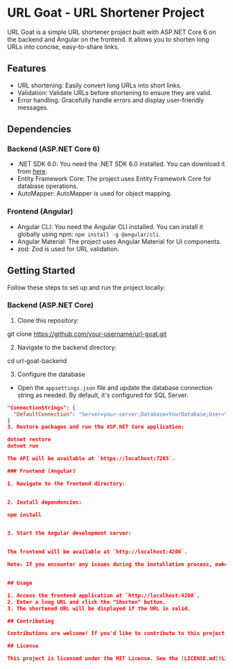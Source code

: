 # URL Goat - URL Shortener Project

URL Goat is a simple URL shortener project built with ASP.NET Core 6 on the backend and Angular on the frontend. It allows you to shorten long URLs into concise, easy-to-share links.

## Features

- URL shortening: Easily convert long URLs into short links.
- Validation: Validate URLs before shortening to ensure they are valid.
- Error handling: Gracefully handle errors and display user-friendly messages.

## Dependencies

### Backend (ASP.NET Core 6)

- .NET SDK 6.0: You need the .NET SDK 6.0 installed. You can download it from [here](https://dotnet.microsoft.com/download/dotnet/6.0).
- Entity Framework Core: The project uses Entity Framework Core for database operations.
- AutoMapper: AutoMapper is used for object mapping.

### Frontend (Angular)

- Angular CLI: You need the Angular CLI installed. You can install it globally using npm: `npm install -g @angular/cli`.
- Angular Material: The project uses Angular Material for UI components.
- zod: Zod is used for URL validation.

## Getting Started

Follow these steps to set up and run the project locally:

### Backend (ASP.NET Core)

1. Clone this repository:

git clone https://github.com/your-username/url-goat.git


2. Navigate to the backend directory:

cd url-goat-backend

3. Configure the database

- Open the `appsettings.json` file and update the database connection string as needed. By default, it's configured for SQL Server.

```json
"ConnectionStrings": {
  "DefaultConnection": "Server=your-server;Database=YourDatabase;User=YourUser;Password=YourPassword;Integrated Security=True;Connect Timeout=30;Encrypt=False;TrustServerCertificate=False;ApplicationIntent=ReadWrite;MultiSubnetFailover=False"
}
3. Restore packages and run the ASP.NET Core application:

dotnet restore
dotnet run

The API will be available at `https://localhost:7203`.

### Frontend (Angular)

1. Navigate to the frontend directory:


2. Install dependencies:

npm install


3. Start the Angular development server:


The frontend will be available at `http://localhost:4200`.

Note: If you encounter any issues during the installation process, make sure you have Node.js and npm (Node Package Manager) installed. You can download them from [here](https://nodejs.org/).


## Usage

1. Access the frontend application at `http://localhost:4200`.
2. Enter a long URL and click the "Shorten" button.
3. The shortened URL will be displayed if the URL is valid.

## Contributing

Contributions are welcome! If you'd like to contribute to this project, please follow the [contribution guidelines](CONTRIBUTING.md).

## License

This project is licensed under the MIT License. See the [LICENSE.md](LICENSE.md) file for details.


